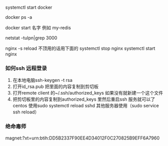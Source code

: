 systemctl start docker

docker ps -a

docker start 名字 例如 my-redis

netstat -tulpn|grep 3000


nginx -s reload 不顶用的话用下面的
systemctl stop nginx
systemctl start nginx

### 如何ssh 远程登录
1. 在本地电脑ssh-keygen -t rsa
2. 打开id_rsa.pub 把里面的内容复制到剪切板
3. 打开remote client 的~/.ssh/authorized_keys 如果没有就新建一个这个文件
4. 把剪切板里的内容复制到authorized_keys 里然后重启ssh 服务就可以了 centos 使用sudo systemctl reload sshd 其他服务器使用（sudo service ssh reload）

### 绝命毒师
magnet:?xt=urn:btih:DD5B2337F90EE4D34012F0C270825B9EFF6A7960